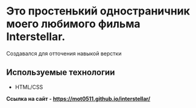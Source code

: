 # Это простенький одностраничник моего любимого фильма Interstellar.
Создавался для отточения навыкой верстки
## Используемые технологии
- HTML/CSS

**Ссылка на сайт - https://mot0511.github.io/interstellar/**
